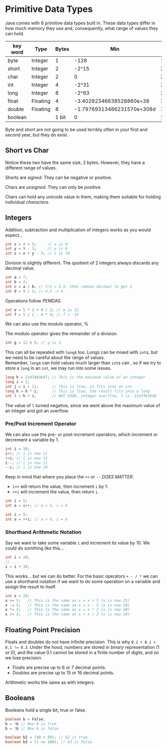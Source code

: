 Primitive Data Types
=======================

Java comes with 8 primitive data types built in. These data types differ in
how much memory they use and, consequently, what range of values they can hold.

| key word  |  Type  | Bytes | Min | Max |
|-----------|--------|-------|-----|-----|
| byte      | Integer|  1    | -128| 127 |
| short     | Integer|  2    | -2^15 | 2^15 - 1 |
| char      | Integer|  2    | 0   | 2^16 - 1 |
| int       | Integer|  4    | -2^31 | 2^31 - 1 |
| long      | Integer|  8    | -2^63</sup>| 2^63 - 1 |
| float |Floating| 4 | -3.40282346638528860e+38| 3.40282346638528860e+38 |
| double |Floating| 8 | -1.79769313486231570e+308d| 1.79769313486231570e+308d |
| boolean   |        |  1 bit| 0   | 1   |

Byte and short are not going to be used terribly often in your first and
second year, but they do exist.

Short vs Char
-----------------

Notice these two have the same size, 2 bytes. However, they have a different
range of values.

Shorts are *signed*. They can be negative or positive.

Chars are *unsigned*. They can only be positive.

Chars can hold any unicode value in them, making them suitable for holding
individual *characters*.

Integers
------------

Addition, subtraction and multiplication of integers works as you would expect...

```java
int x = 4 + 5;     // x is 9
int y = 9 - 3;     // y is 6
int z = x + y - 5; // z is 10
```

Division is slightly different. The quotient of 2 integers always discards any
decimal value.

```java
int a = 7;
int b = 2;
int c = a / b; // 7/2 = 3.5, then remove decimal to get 3
int d = 9 / 2; // 4.5 -> 4
```

Operations follow PEMDAS

```java
int e = 5 * 2 + 4 / 2; // e is 12
int f = 5 / 2 - 4 * 4; // f = -14
```

We can also use the modulo operator, %

The modulo operator gives the remainder of a division.

```java
int g = 12 % 5; // g is 2
```

This can all be repeated with `long`s too. Longs can be mixed with `int`s, but
we need to be careful about the range of values.\
Remember, `long`s can hold values much larger than `int`s can , so if we try
to store a `long` in an `int`, we may run into some issues.

```java
long h = 2147483647; // This is the maximum value of an integer
long i = 1;
int j = i + 11;      // This is fine, 11 fits into an int
long k = h * i;      // This is fine, the result fits into a long
int l = h + i;       // NOT GOOD, integer overflow, l is -2147483648
```

The value of `l` turned negative, since we went above the maximum value of an
integer and got an overflow.

### Pre/Post Increment Operator

We can also use the pre- or post-increment operators, which increment or
decrement a variable by 1.

```java
int i = 10;
i++; // i is now 11
++i; // i is now 12
i--; // i is now 11
--i; // i is now 10
```

Keep in mind that where you place the `++` or `--` *DOES MATTER*.

* `i++` will return the value, then increment `i` by 1.
* `++i` will increment the value, then return `i`.

```java
int i = 5;
int a = i++; // a = 5, i = 6
```

```java
int i = 5;
int a = ++i; // a = 6, i = 6
```

### Shorthand Arithmetic Notation

Say we want to take some variable `i` and increment its value by 10. We could
do somthing like this...

```java
int i = 20;
// ...
i = i + 10;
```

This works... but we can do better. For the basic operators `+ - / *` we can
use a shorthand notation if we want to do some operation on a variable and
assign the result to itself.

```java
int x = 20;
x += 5;   // This is the same as x = x + 5 (x is now 25)
x -= 5;   // This is the same as x = x - 5 (x is now 20)
x *= 2;   // This is the same as x = x * 2 (x is now 40)
x /= 2;   // This is the same as x = x / 2 (x is now 20)
```

Floating Point Precision
----------------------------

Floats and doubles do not have infinite precision.
This is why `0.1 + 0.1 + 0.1 != 0.3`. Under the hood, numbers are stored in
*binary* representation (1 or 0), and the value 0.1 cannot be stored in a
finite number of digits, and so we lose precision.

* Floats are precise up to 6 or 7 decimal points.
* Doubles are precise up to 15 or 16 decimal points.

Arithmetic works the same as with integers.

Booleans
------------

Booleans hold a single bit, true or false.

```java
boolean b = False;
b = !b // Now b is true
b = !b // Now b is false

boolean b2 = (40 < 50); // b2 is true
boolean b3 = (1 >= 100); // b3 is false
```
